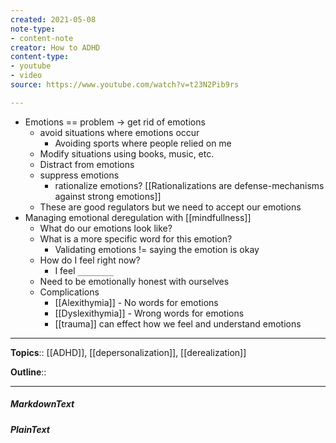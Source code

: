 ```yaml
---
created: 2021-05-08
note-type: 
- content-note
creator: How to ADHD
content-type:
- youtube
- video
source: https://www.youtube.com/watch?v=t23N2Pib9rs

---
```


- Emotions == problem -> get rid of emotions
     - avoid situations where emotions occur
          - Avoiding sports where people relied on me
     - Modify situations using books, music, etc.
     - Distract from emotions
     - suppress emotions
          - rationalize emotions? [[Rationalizations are defense-mechanisms against strong emotions]]
     - These are good regulators but we need to accept our emotions
- Managing emotional deregulation with [[mindfullness]] 
     - What do our emotions look like?
     - What is a more specific word for this emotion?
          - Validating emotions != saying the emotion is okay
     - How do I feel right now?
          - I feel `________`
     - Need to be emotionally honest with ourselves
     - Complications
          -  [[Alexithymia]] - No words for emotions
          - [[Dyslexithymia]] - Wrong words for emotions
          - [[trauma]] can effect how we feel and understand emotions

---

**Topics**::  [[ADHD]], [[depersonalization]], [[derealization]] 

**Outline**::

--- 
##### MarkdownText

##### PlainText


